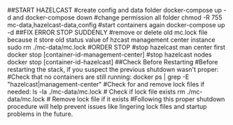 ##START HAZELCAST
#create config and data folder
docker-compose up -d and docker-compose down
#change permission all folder
chmod -R 755 mc-data,hazelcast-data,config
#start containers again
docker-compose up -d
##FIX ERROR STOP SUDDENLY
#remove or delete old mc.lock file because it store old status value of hzcast management center instance
sudo rm ./mc-data/mc.lock
#ORDER STOP
#stop hazelcast man center first
docker stop [container-id-management-center]
#stop hazelcast nodes
docker stop [container-id-hazelcast]
##Check Before Restarting
#Before restarting the stack, if you suspect the previous shutdown wasn't proper:
#Check that no containers are still running:
docker ps | grep -E "hazelcast|management-center"
#Check for and remove lock files if needed:
ls -la ./mc-data/mc.lock  # Check if lock file exists
rm ./mc-data/mc.lock      # Remove lock file if it exists
#Following this proper shutdown procedure will help prevent issues like lingering lock files and startup problems in the future.
